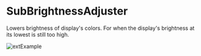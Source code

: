 # SubBrightnessAdjuster
Lowers brightness of display's colors. For when the display's brightness at its lowest is still too high.

![extExample](https://user-images.githubusercontent.com/57552104/169166640-882e2f61-8580-4495-a86f-af4ab8e2a15d.png)

